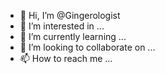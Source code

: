 - 👋 Hi, I’m @Gingerologist
- 👀 I’m interested in ...
- 🌱 I’m currently learning ...
- 💞️ I’m looking to collaborate on ...
- 📫 How to reach me ...

<!---
Gingerologist/Gingerologist is a ✨ special ✨ repository because its `README.md` (this file) appears on your GitHub profile.
You can click the Preview link to take a look at your changes.
--->

